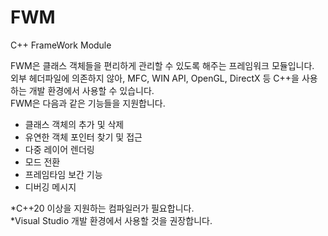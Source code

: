# FWM
 C++ FrameWork Module

 FWM은 클래스 객체들을 편리하게 관리할 수 있도록 해주는 프레임워크 모듈입니다.  
 외부 헤더파일에 의존하지 않아, MFC, WIN API, OpenGL, DirectX 등 C++을 사용하는 개발 환경에서 사용할 수 있습니다.  
 FWM은 다음과 같은 기능들을 지원합니다.  

 - 클래스 객체의 추가 및 삭제  
 - 유연한 객체 포인터 찾기 및 접근  
 - 다중 레이어 렌더링  
 - 모드 전환  
 - 프레임타임 보간 기능  
 - 디버깅 메시지  
  
*C++20 이상을 지원하는 컴파일러가 필요합니다.  
*Visual Studio 개발 환경에서 사용할 것을 권장합니다.  
